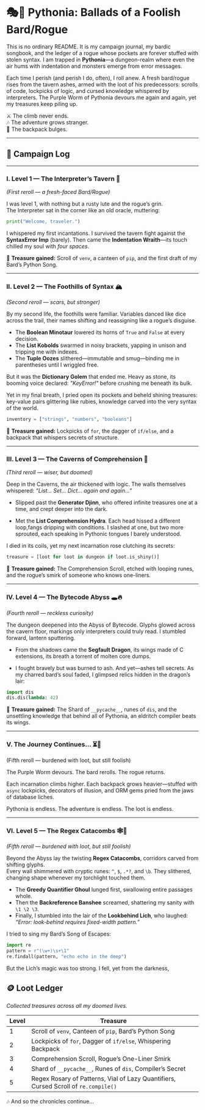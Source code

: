 # 🎭🐍 Pythonia: Ballads of a Foolish Bard/Rogue

This is no ordinary README. It is my campaign journal, my bardic songbook, and the ledger of a rogue whose pockets are forever stuffed with stolen syntax. I am trapped in **Pythonia**—a dungeon-realm where even the air hums with indentation and monsters emerge from error messages.  

Each time I perish (and perish I do, often), I roll anew. A fresh bard/rogue rises from the tavern ashes, armed with the loot of his predecessors: scrolls of code, lockpicks of logic, and cursed knowledge whispered by interpreters. The Purple Worm of Pythonia devours me again and again, yet my treasures keep piling up.  

⚔️ The climb never ends.  
🎶 The adventure grows stranger.  
🎒 The backpack bulges.  

---

## 📜 Campaign Log

---

### I. Level 1 — The Interpreter’s Tavern 🍺  
*(First reroll — a fresh-faced Bard/Rogue)*  

I was level 1, with nothing but a rusty lute and the rogue’s grin.  
The Interpreter sat in the corner like an old oracle, muttering:  

```python
print("Welcome, traveler.")
```

I whispered my first incantations. I survived the tavern fight against the **SyntaxError Imp** (barely).
Then came the **Indentation Wraith**—its touch chilled my soul with *four spaces*.

💎 **Treasure gained:** Scroll of `venv`, a canteen of `pip`, and the first draft of my Bard’s Python Song.

---

### II. Level 2 — The Foothills of Syntax 🏔️

*(Second reroll — scars, but stronger)*

By my second life, the foothills were familiar. Variables danced like dice across the trail,
their names shifting and reassigning like a rogue’s disguise.

* The **Boolean Minotaur** lowered its horns of `True` and `False` at every decision.
* The **List Kobolds** swarmed in noisy brackets, yapping in unison and tripping me with indexes.
* The **Tuple Oozes** slithered—immutable and smug—binding me in parentheses until I wriggled free.

But it was the **Dictionary Golem** that ended me. Heavy as stone,
its booming voice declared: *"KeyError!"* before crushing me beneath its bulk.

Yet in my final breath, I pried open its pockets and beheld shining treasures:
key-value pairs glittering like rubies, knowledge carved into the very syntax of the world.

```python
inventory = ["strings", "numbers", "booleans"]
```

💎 **Treasure gained:** Lockpicks of `for`, the dagger of `if/else`, and a backpack that whispers secrets of structure.

---

### III. Level 3 — The Caverns of Comprehension 🐉

*(Third reroll — wiser, but doomed)*

Deep in the Caverns, the air thickened with logic. The walls themselves whispered:
*“List… Set… Dict… again and again…”*

* Slipped past the **Generator Djinn**, who offered infinite treasures one at a time, and crept deeper into the dark.

* Met the **List Comprehension Hydra**. Each head hissed a different loop,fangs dripping with conditions. I slashed at one, but two more sprouted, each speaking in Pythonic tongues I barely understood.

I died in its coils, yet my next incarnation rose clutching its secrets:

```python
treasure = [loot for loot in dungeon if loot.is_shiny()]
```

💎 **Treasure gained:** The Comprehension Scroll, etched with looping runes, and the rogue’s smirk of someone who knows one-liners.

---

### IV. Level 4 — The Bytecode Abyss 🕳️🔥

*(Fourth reroll — reckless curiosity)*

The dungeon deepened into the Abyss of Bytecode. Glyphs glowed across the cavern floor, markings only interpreters could truly read. I stumbled forward, lantern sputtering.

* From the shadows came the **Segfault Dragon**, its wings made of C extensions, its breath a torrent of molten core dumps.

* I fought bravely but was burned to ash. And yet—ashes tell secrets. As my charred bard’s soul faded, I glimpsed relics hidden in the dragon’s lair:

```python
import dis
dis.dis(lambda: 42)
```

💎 **Treasure gained:** The Shard of `__pycache__`, runes of `dis`, and the unsettling knowledge that behind all of Pythonia, an eldritch compiler beats its wings.

---

### V. The Journey Continues… ⏳🐍

(Fifth reroll — burdened with loot, but still foolish)

The Purple Worm devours.
The bard rerolls.
The rogue returns.

Each incarnation climbs higher.
Each backpack grows heavier—stuffed with `async` lockpicks, decorators of illusion,
and ORM gems pried from the jaws of database liches.

Pythonia is endless.
The adventure is endless.
The loot is endless.

---

### VI. Level 5 — The Regex Catacombs 🕸️📜  

*(Fifth reroll — burdened with loot, but still foolish)*  

Beyond the Abyss lay the twisting **Regex Catacombs**, corridors carved from shifting glyphs.  
Every wall shimmered with cryptic runes: `^`, `$`, `.*?`, and `\b`. They slithered,  
changing shape whenever my torchlight touched them.  

* The **Greedy Quantifier Ghoul** lunged first, swallowing entire passages whole.  
* Then the **Backreference Banshee** screamed, shattering my sanity with `\1 \2 \3`.  
* Finally, I stumbled into the lair of the **Lookbehind Lich**, who laughed:  
  *“Error: look-behind requires fixed-width pattern.”*  

I tried to sing my Bard’s Song of Escapes:  

```python
import re
pattern = r"(\w+)\s+\1"
re.findall(pattern, "echo echo in the deep")
```
But the Lich’s magic was too strong. I fell, yet from the darkness,

## 🪙 Loot Ledger  
*Collected treasures across all my doomed lives.*  

| Level | Treasure |
|-------|----------|
| 1     | Scroll of `venv`, Canteen of `pip`, Bard’s Python Song |
| 2     | Lockpicks of `for`, Dagger of `if/else`, Whispering Backpack |
| 3     | Comprehension Scroll, Rogue’s One-Liner Smirk |
| 4     | Shard of `__pycache__`, Runes of `dis`, Compiler’s Secret |
| 5     | Regex Rosary of Patterns, Vial of Lazy Quantifiers, Cursed Scroll of `re.compile()` |


🎶 And so the chronicles continue…

